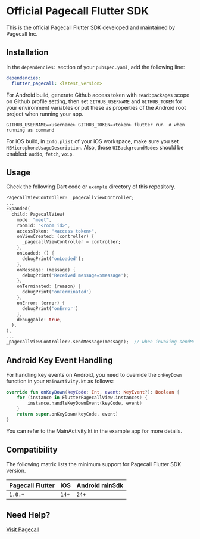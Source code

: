 # Official Pagecall Flutter SDK

This is the official Pagecall Flutter SDK developed and maintained by Pagecall Inc.


## Installation

In the `dependencies:` section of your `pubspec.yaml`, add the following line:
```yaml
dependencies:
  flutter_pagecall: <latest_version>
```

For Android build, generate Github access token with `read:packages` scope on Github profile setting, then set `GITHUB_USERNAME` and `GITHUB_TOKEN` for your environment variables or put these as properties of the Android root project when running your app.
```shell
GITHUB_USERNAME=<username> GITHUB_TOKEN=<token> flutter run  # when running as command
```

For iOS build, in `Info.plist` of your iOS workspace, make sure you set `NSMicrophoneUsageDescription`. Also, those `UIBackgroundModes` should be enabled: `audio`, `fetch`, `voip`.


## Usage

Check the following Dart code or `example` directory of this repository.

```dart
PagecallViewController? _pagecallViewController;
...
Expanded(
  child: PagecallView(
    mode: "meet",
    roomId: "<room id>",
    accessToken: "<access token>",
    onViewCreated: (controller) {
      _pagecallViewController = controller;
    },
    onLoaded: () {
      debugPrint('onLoaded');
    },
    onMessage: (message) {
      debugPrint('Received message=$message');
    },
    onTerminated: (reason) {
      debugPrint('onTerminated')
    },
    onError: (error) {
      debugPrint('onError')
    },
    debuggable: true,
  ),
),
...
_pagecallViewController?.sendMessage(message);  // when invoking sendMessage
```

## Android Key Event Handling

For handling key events on Android, you need to override the `onKeyDown` function in your `MainActivity.kt` as follows:

```kotlin
override fun onKeyDown(keyCode: Int, event: KeyEvent?): Boolean {
    for (instance in FlutterPagecallView.instances) {
        instance.handleKeyDownEvent(keyCode, event)
    }
    return super.onKeyDown(keyCode, event)
}
```
You can refer to the MainActivity.kt in the example app for more details.
## Compatibility

The following matrix lists the minimum support for Pagecall Flutter SDK version.

|Pagecall Flutter|iOS|Android minSdk|
|-|-|-|
| `1.0.+` | `14+` | `24+` |


## Need Help?

[Visit Pagecall](https://pagecall.com)